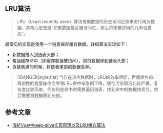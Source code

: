 ## LRU算法

> LRU（Least recently used）算法根据数据的历史访问记录来进行淘汰数据，其核心思想是“如果数据最近被访问过，那么将来被访问的几率也更高”。

最常见的实现是使用一个链表保存缓存数据，详细算法实现如下：
- 新数据插入到链表头部；
- 每当缓存命中（即缓存数据被访问），则将数据移到链表头部；
- 当链表满的时候，将链表尾部的数据丢弃。 

> [!DANGER|style:flat]
> 当存在热点数据时，LRU的效率很好，但偶发性的、周期性的批量操作会导致LRU命中率急剧下降，缓存污染情况比较严重。复杂度比较简单，代价则是命中时需要遍历链表，找到命中的数据块索引，然后需要将数据移到头部。







## 参考文章
- [浅析Vue中keep-alive实现原理以及LRU缓存算法](https://segmentfault.com/a/1190000020515898)